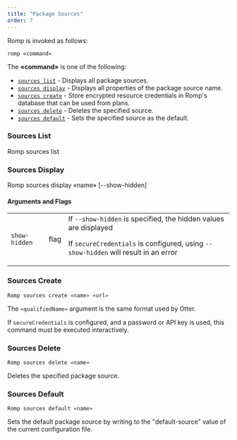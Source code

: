 ```yaml
---
title: "Package Sources"
order: 7
---
```


Romp is invoked as follows:

```
romp «command»
```

The **«command»** is one of the following:

*   [`sources list`](#list) - Displays all package sources.
*   [`sources display`](#display) - Displays all properties of the package source name.
*   [`sources create`](#create) - Store encrypted resource credentials in Romp's database that can be used from plans.
*   [`sources delete`](#delete) - Deletes the specified source.
*   [`sources default`](#default) - Sets the specified source as the default.

### Sources List

Romp sources list

### Sources Display

Romp sources display «name» \[--show-hidden\]

#### Arguments and Flags


|  |  |  |
| --- | --- | --- |
| `show-hidden` | flag | If `--show-hidden` is specified, the hidden values are displayed  <p><p> If `secureCredentials` is configured, using `--show-hidden` will result in an error |


### Sources Create

```
Romp sources create «name» «url»
```

The `«qualifiedName»` argument is the same format used by Otter.

If `secureCredentials` is configured, and a password or API key is used, this command must be executed interactively.

### Sources Delete

```
Romp sources delete «name»
```

Deletes the specified package source.

### Sources Default

```
Romp sources default «name»
```

Sets the default package source by writing to the "default-source" value of the current configuration file.